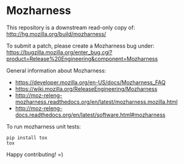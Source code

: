 # Mozharness
This repository is a downstream read-only copy of:
http://hg.mozilla.org/build/mozharness/

To submit a patch, please create a Mozharness bug under:
https://bugzilla.mozilla.org/enter_bug.cgi?product=Release%20Engineering&component=Mozharness

General information about Mozharness:
* https://developer.mozilla.org/en-US/docs/Mozharness_FAQ
* https://wiki.mozilla.org/ReleaseEngineering/Mozharness
* http://moz-releng-mozharness.readthedocs.org/en/latest/mozharness.mozilla.html
* http://moz-releng-docs.readthedocs.org/en/latest/software.html#mozharness

To run mozharness unit tests:
```
pip install tox
tox
```

Happy contributing! =)
